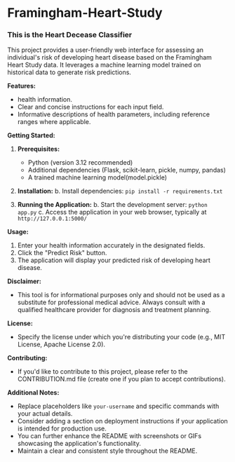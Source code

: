 # Framingham-Heart-Study

<h3>This is the Heart Decease Classifier</h3>


This project provides a user-friendly web interface for assessing an individual's risk of developing heart disease based on the Framingham Heart Study data. It leverages a machine learning model trained on historical data to generate risk predictions.

**Features:**

- health information.
- Clear and concise instructions for each input field.
- Informative descriptions of health parameters, including reference ranges where applicable.

**Getting Started:**

1. **Prerequisites:**
    - Python (version 3.12 recommended)
    - Additional dependencies (Flask, scikit-learn, pickle, numpy, pandas)
    - A trained machine learning model(model.pickle)

2. **Installation:**
    b. Install dependencies: `pip install -r requirements.txt` 

3. **Running the Application:**
    b. Start the development server: `python app.py` 
    c. Access the application in your web browser, typically at `http://127.0.0.1:5000/` 

**Usage:**

1. Enter your health information accurately in the designated fields.
2. Click the "Predict Risk" button.
3. The application will display your predicted risk of developing heart disease.

**Disclaimer:**

- This tool is for informational purposes only and should not be used as a substitute for professional medical advice. Always consult with a qualified healthcare provider for diagnosis and treatment planning.

**License:**

- Specify the license under which you're distributing your code (e.g., MIT License, Apache License 2.0).

**Contributing:**

- If you'd like to contribute to this project, please refer to the CONTRIBUTION.md file (create one if you plan to accept contributions).

**Additional Notes:**

- Replace placeholders like `your-username` and specific commands with your actual details.
- Consider adding a section on deployment instructions if your application is intended for production use.
- You can further enhance the README with screenshots or GIFs showcasing the application's functionality.
- Maintain a clear and consistent style throughout the README. 
